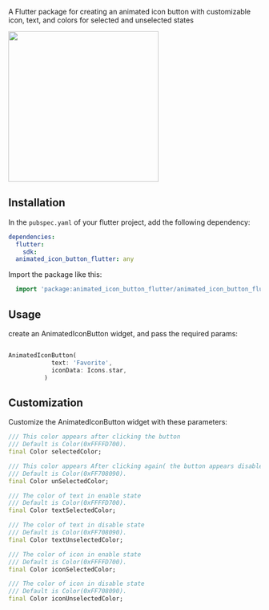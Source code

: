 A Flutter package for creating an animated icon button with customizable icon, text, and colors for selected and unselected states


<image src="https://github.com/fatememir/images/assets/52149746/4cfea0ea-dc46-473b-8ec0-fe2f4241dd43" width=300>

## Installation

In the `pubspec.yaml` of your flutter project, add the following dependency:

```yaml
dependencies:
  flutter:
    sdk:
  animated_icon_button_flutter: any
```

Import the package like this:

```dart
  import 'package:animated_icon_button_flutter/animated_icon_button_flutter.dart';
```

## Usage

create an AnimatedIconButton widget, and pass the required params:

```dart

AnimatedIconButton(
            text: 'Favorite',
            iconData: Icons.star,
          )
```

## Customization
Customize the AnimatedIconButton widget with these parameters:

```dart
/// This color appears after clicking the button
/// Default is Color(0xFFFFD700).
final Color selectedColor;

/// This color appears After clicking again( the button appears disabled)
/// Default is Color(0xFF708090).
final Color unSelectedColor;

/// The color of text in enable state
/// Default is Color(0xFFFFD700).
final Color textSelectedColor;

/// The color of text in disable state
/// Default is Color(0xFF708090).
final Color textUnselectedColor;

/// The color of icon in enable state
/// Default is Color(0xFFFFD700).
final Color iconSelectedColor;

/// The color of icon in disable state
/// Default is Color(0xFF708090).
final Color iconUnselectedColor;

```